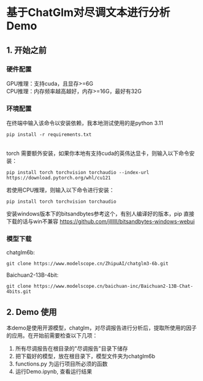 # 基于ChatGlm对尽调文本进行分析 Demo

## 1. 开始之前

### 硬件配置
GPU推理：支持cuda，且显存>=6G \
CPU推理：内存频率越高越好，内存>=16G，最好有32G

### 环境配置

在终端中输入该命令以安装依赖，我本地测试使用的是python 3.11

```
pip install -r requirements.txt
```
\
torch 需要额外安装，如果你本地有支持cuda的英伟达显卡，则输入以下命令安装：
```
pip install torch torchvision torchaudio --index-url https://download.pytorch.org/whl/cu121
```
若使用CPU推理，则输入以下命令进行安装：
```
pip install torch torchvision torchaudio
```

安装windows版本下的bitsandbytes参考这个，有别人编译好的版本，pip 直接下载的话与win不兼容
https://github.com/jllllll/bitsandbytes-windows-webui

### 模型下载

chatglm6b:
```
git clone https://www.modelscope.cn/ZhipuAI/chatglm3-6b.git
```

Baichuan2-13B-4bit:
```
git clone https://www.modelscope.cn/baichuan-inc/Baichuan2-13B-Chat-4bits.git
```


## 2. Demo 使用
本demo是使用开源模型，chatglm，对尽调报告进行分析后，提取所使用的因子的应用。在开始前需要检查以下几项：
1. 所有尽调报告在根目录的"尽调报告"目录下储存
2. 把下载好的模型，放在根目录下，模型文件夹为chatglm6b
3. functions.py 为运行项目所必须的函数
4. 运行Demo.ipynb, 查看运行结果


